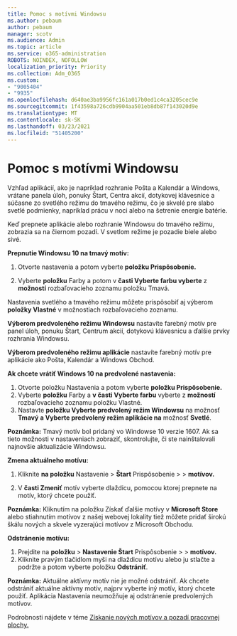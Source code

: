 ```yaml
---
title: Pomoc s motívmi Windowsu
ms.author: pebaum
author: pebaum
manager: scotv
ms.audience: Admin
ms.topic: article
ms.service: o365-administration
ROBOTS: NOINDEX, NOFOLLOW
localization_priority: Priority
ms.collection: Adm_O365
ms.custom:
- "9005404"
- "9935"
ms.openlocfilehash: d640ae3ba9956fc161a017b0ed1c4ca3205cec9e
ms.sourcegitcommit: 1f43598a726cdb9904aa501eb8db87f143020d9e
ms.translationtype: MT
ms.contentlocale: sk-SK
ms.lasthandoff: 03/23/2021
ms.locfileid: "51405200"
---
```

# <a name="help-with-windows-themes"></a>Pomoc s motívmi Windowsu

Vzhľad aplikácií, ako je napríklad rozhranie Pošta a Kalendár a Windows, vrátane panela úloh, ponuky Štart, Centra akcií, dotykovej klávesnice a súčasne zo svetlého režimu do tmavého režimu, čo je skvelé pre slabo svetlé podmienky, napríklad prácu v noci alebo na šetrenie energie batérie.  

Keď prepnete aplikácie alebo rozhranie Windowsu do tmavého režimu, zobrazia sa na čiernom pozadí. V svetlom režime je pozadie biele alebo sivé.
 
**Prepnutie Windowsu 10 na tmavý motív:**

1. Otvorte nastavenia a potom vyberte **položku Prispôsobenie.**
  
1. Vyberte **položku** Farby a potom v **časti Vyberte farbu vyberte** z **možností** rozbaľovacieho zoznamu položku Tmavá.

Nastavenia svetlého a tmavého režimu môžete prispôsobiť aj výberom **položky Vlastné** v možnostiach rozbaľovacieho zoznamu.

**Výberom predvoleného režimu Windowsu** nastavíte farebný motív pre panel úloh, ponuku Štart, Centrum akcií, dotykovú klávesnicu a ďalšie prvky rozhrania Windowsu.  

**Výberom predvoleného režimu aplikácie** nastavíte farebný motív pre aplikácie ako Pošta, Kalendár a Windows Obchod.
 
**Ak chcete vrátiť Windows 10 na predvolené nastavenia:**

1. Otvorte položku Nastavenia a potom vyberte **položku Prispôsobenie.**  
1. Vyberte **položku** Farby a **v časti Vyberte farbu** vyberte z **možností** rozbaľovacieho zoznamu položku Vlastné.  
1. Nastavte **položku Vyberte predvolený režim Windowsu** na možnosť **Tmavý** **a Vyberte predvolený režim aplikácie na** možnosť **Svetlé**.

**Poznámka:** Tmavý motív bol pridaný vo Windowse 10 verzie 1607. Ak sa tieto možnosti v nastaveniach zobraziť, skontrolujte, či ste nainštalovali najnovšie aktualizácie Windowsu.

**Zmena aktuálneho motívu:**

1. Kliknite **na položku** Nastavenie  >  **Štart** Prispôsobenie  >    >  **motívov.**  

1. V **časti Zmeniť** motív vyberte dlaždicu, pomocou ktorej prepnete na motív, ktorý chcete použiť. 

**Poznámka:** Kliknutím na položku Získať ďalšie motívy v **Microsoft Store** alebo stiahnutím motívov z našej webovej lokality tiež môžete pridať širokú škálu nových a skvele vyzerajúci motívov z Microsoft Obchodu.

**Odstránenie motívu:**

1. Prejdite na **položku**  >  **Nastavenie Štart** Prispôsobenie  >    >  **motívov.** 
1. Kliknite pravým tlačidlom myši na dlaždicu motívu alebo ju stlačte a podržte a potom vyberte položku **Odstrániť**. 

**Poznámka:** Aktuálne aktívny motív nie je možné odstrániť. Ak chcete odstrániť aktuálne aktívny motív, najprv vyberte iný motív, ktorý chcete použiť. Aplikácia Nastavenia neumožňuje aj odstránenie predvolených motívov.

Podrobnosti nájdete v téme [Získanie nových motívov a pozadí pracovnej plochy.](https://support.microsoft.com/windows/get-new-themes-and-desktop-backgrounds-09e3e0a6-02e3-5ecd-22a1-5d048e3cb0d3)
